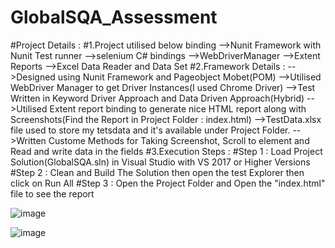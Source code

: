 # GlobalSQA_Assessment

#Project Details :
#1.Project utilised below binding 
	-->Nunit Framework with Nunit Test runner
	-->selenium C# bindings
	-->WebDriverManager
	-->Extent Reports
	-->Excel Data Reader and Data Set
#2.Framework Details :
	-->Designed using Nunit Framework and Pageobject Mobet(POM)
	-->Utilised WebDriver Manager to get Driver Instances(I used Chrome Driver)
	-->Test Written in Keyword Driver Approach and Data Driven Approach(Hybrid)
	-->Utilised Extent report binding to generate nice HTML report along with Screenshots(Find the Report in Project Folder : index.html)
	-->TestData.xlsx file used to store my tetsdata and it's available under Project Folder.
	-->Written Custome Methods for Taking Screenshot, Scroll to element and Read and write data in the fields
#3.Execution Steps :
	#Step 1 : Load Project Solution(GlobalSQA.sln) in Visual Studio with VS 2017 or Higher Versions
	#Step 2 : Clean and Build The Solution then open the test Explorer then click on Run All
	#Step 3 : Open the Project Folder and Open the "index.html"  file to see the report
  
  ![image](https://user-images.githubusercontent.com/60171351/118930265-d3123580-b945-11eb-8791-7405178df7bf.png)
  
  ![image](https://user-images.githubusercontent.com/60171351/118930338-e6bd9c00-b945-11eb-9034-442bf8eeb646.png)

